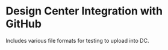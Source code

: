 # Design Center Integration with GitHub
Includes various file formats for testing to upload into DC.
